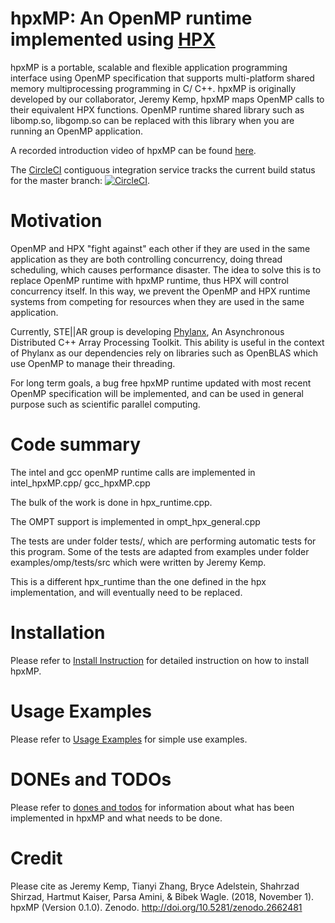 <!--   Distributed under the Boost Software License, Version 1.0. (See accompanying -->
<!--   file LICENSE_1_0.txt or copy at http://www.boost.org/LICENSE_1_0.txt)        -->

# hpxMP: An OpenMP runtime implemented using [HPX](https://github.com/STEllAR-GROUP/hpx)

hpxMP is a portable, scalable and flexible application programming interface using OpenMP specification 
that supports multi-platform shared memory multiprocessing programming in C/ C++. hpxMP is originally developed by our collaborator, Jeremy Kemp, hpxMP maps OpenMP calls to their equivalent HPX functions. OpenMP runtime shared
library such as libomp.so, libgomp.so can be replaced with this library when you are running an OpenMP
application. 

A recorded introduction video of hpxMP can be found
 [here](https://www.youtube.com/watch?v=ajDGWPDrcxU&index=12&list=PL7vEgTL3FalbVFwzkXLHpBRKlcJNULW1g).

The [CircleCI](https://circleci.com/gh/STEllAR-GROUP/hpxMP) contiguous
integration service tracks the current build status for the master branch:
[![CircleCI](https://circleci.com/gh/STEllAR-GROUP/hpxMP.svg?style=svg)](https://circleci.com/gh/STEllAR-GROUP/hpxMP).

# Motivation

OpenMP and HPX "fight against" each other if they are used in the same application
as they are both controlling concurrency, doing thread scheduling, which causes performance disaster.
The idea to solve this is to replace OpenMP runtime with hpxMP runtime, thus HPX will control concurrency itself. In this way, we prevent the OpenMP and HPX runtime systems from competing for resources when they are used in the same application. 

Currently, STE||AR group is developing [Phylanx](https://github.com/STEllAR-GROUP/phylanx), 
An Asynchronous Distributed C++ Array Processing Toolkit. This ability is useful in the context of Phylanx as our dependencies rely on libraries such as OpenBLAS which use OpenMP to manage their threading. 

For long term goals, a bug free hpxMP runtime updated with 
most recent OpenMP specification will be implemented,
and can be used in general purpose such as scientific parallel computing.

# Code summary

The intel and gcc openMP runtime calls are implemented in intel_hpxMP.cpp/ gcc_hpxMP.cpp

The bulk of the work is done in hpx_runtime.cpp.

The OMPT support is implemented in ompt_hpx_general.cpp

The tests are under folder tests/, which are performing automatic tests for this program. 
Some of the tests are adapted from examples under folder examples/omp/tests/src which were written by Jeremy Kemp.

This is a different hpx_runtime than the one defined in the hpx implementation, and will eventually
need to be replaced.

# Installation

Please refer to [Install Instruction](doc/install.md) for detailed instruction on how to install hpxMP.

# Usage Examples

Please refer to [Usage Examples](doc/usecases.md) for simple use examples.

# DONEs and TODOs

Please refer to [dones and todos](doc/done-todo.md) for information about
what has been implemented in hpxMP and what needs to be done.

# Credit

Please cite as
Jeremy Kemp, Tianyi Zhang, Bryce Adelstein, Shahrzad Shirzad, Hartmut Kaiser, Parsa Amini, & Bibek Wagle. (2018, November 1). hpxMP (Version 0.1.0). Zenodo. http://doi.org/10.5281/zenodo.2662481
